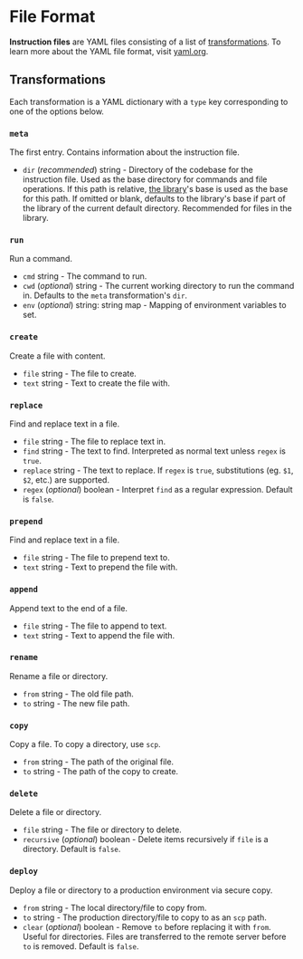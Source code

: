 # File Format

**Instruction files** are YAML files consisting of a list of [transformations](#transformations). To learn more about the YAML file format, visit [yaml.org](https://yaml.org/).

## Transformations

Each transformation is a YAML dictionary with a `type` key corresponding to one of the options below.

### `meta`

The first entry. Contains information about the instruction file.

* `dir` (*recommended*) string - Directory of the codebase for the instruction file. Used as the base directory for commands and file operations. If this path is relative, [the library](/the-library/)'s base is used as the base for this path. If omitted or blank, defaults to the library's base if part of the library of the current default directory. Recommended for files in the library.

### `run`

Run a command.

* `cmd` string - The command to run.
* `cwd` (*optional*) string - The current working directory to run the command in. Defaults to the `meta` transformation's `dir`.
* `env` (*optional*) string: string map - Mapping of environment variables to set.

### `create`

Create a file with content.

* `file` string - The file to create.
* `text` string - Text to create the file with.

### `replace`

Find and replace text in a file.

* `file` string - The file to replace text in.
* `find` string - The text to find. Interpreted as normal text unless `regex` is `true`.
* `replace` string - The text to replace. If `regex` is `true`, substitutions (eg. `$1`, `$2`, etc.) are supported.
* `regex` (*optional*) boolean - Interpret `find` as a regular expression. Default is `false`.

### `prepend`

Find and replace text in a file.

* `file` string - The file to prepend text to.
* `text` string - Text to prepend the file with.

### `append`

Append text to the end of a file.

* `file` string - The file to append to text.
* `text` string - Text to append the file with.

### `rename`

Rename a file or directory.

* `from` string - The old file path.
* `to` string - The new file path.

### `copy`

Copy a file. To copy a directory, use `scp`.

* `from` string - The path of the original file.
* `to` string - The path of the copy to create.

### `delete`

Delete a file or directory.

* `file` string - The file or directory to delete.
* `recursive` (*optional*) boolean - Delete items recursively if `file` is a directory. Default is `false`.

### `deploy`

Deploy a file or directory to a production environment via secure copy.

* `from` string - The local directory/file to copy from.
* `to` string - The production directory/file to copy to as an `scp` path.
* `clear` (*optional*) boolean - Remove `to` before replacing it with `from`. Useful for directories. Files are transferred to the remote server before `to` is removed. Default is `false`.
